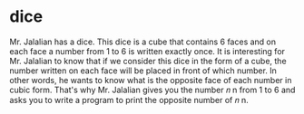 # dice
Mr. Jalalian has a dice. This dice is a cube that contains 6 faces and on each face a number from 1 to 6 is written exactly once.
It is interesting for Mr. Jalalian to know that if we consider this dice in the form of a cube, the number written on each face will be placed in front of which number. In other words, he wants to know what is the opposite face of each number in cubic form. That's why Mr. Jalalian gives you the number 𝑛 n from 1 to 6 and asks you to write a program to print the opposite number of 𝑛 n.
